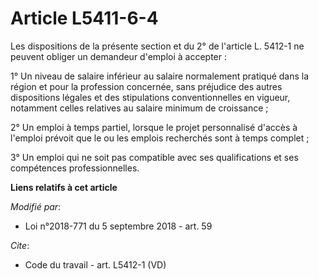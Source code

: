 # Article L5411-6-4

Les dispositions de la présente section et du 2° de l'article L. 5412-1 ne peuvent obliger un demandeur d'emploi à
accepter : 

1° Un niveau de salaire inférieur au salaire normalement pratiqué dans la région et pour la profession concernée, sans
préjudice des autres dispositions légales et des stipulations conventionnelles en vigueur, notamment celles relatives au
salaire minimum de croissance ; 

2° Un emploi à temps partiel, lorsque le projet personnalisé d'accès à l'emploi prévoit que le ou les emplois recherchés sont
à temps complet ; 

3° Un emploi qui ne soit pas compatible avec ses qualifications et ses compétences professionnelles.

**Liens relatifs à cet article**

_Modifié par_:

  - Loi n°2018-771 du 5 septembre 2018 - art. 59

_Cite_:

  - Code du travail - art. L5412-1 (VD)
